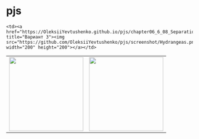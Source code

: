 # pjs
<table>
<tr>
  
<td><a href="https://OleksiiYevtushenko.github.io/pjs/chapter06_6_08_SeparationAndSeek_2022_11_06_17_30_39/index.html" title="Вариант 1"><img src="[https://github.com/OleksiiYevtushenko/pjs/screenshot/Hydrangeas.png](https://github.com/OleksiiYevtushenko/pjs/blob/master/screenshot/Hydrangeas.png)" width="200" height="200"></a></td>

  <td><a href="https://OleksiiYevtushenko.github.io/pjs/chapter06_6_08_SeparationAndSeek_2022_11_06_17_30_39/index.html" title="Вариант 2"><img src="https://OleksiiYevtushenko.github.io/pjs/chapter06_6_08_SeparationAndSeek_2022_11_06_17_30_39/screenshot/Penguins.jpg" width="200" height="200"></a></td>
  
    <td><a href="https://OleksiiYevtushenko.github.io/pjs/chapter06_6_08_SeparationAndSeek_2022_11_06_17_30_39/index.html" title="Вариант 3"><img src="https://github.com/OleksiiYevtushenko/pjs/screenshot/Hydrangeas.png" width="200" height="200"></a></td>
  
</tr>
</table>
